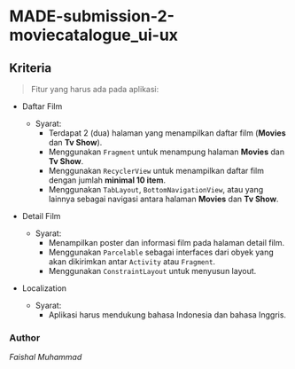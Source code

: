 # MADE-submission-2-moviecatalogue_ui-ux

## Kriteria
  > Fitur yang harus ada pada aplikasi:

* Daftar Film
    * Syarat:
        * Terdapat 2 (dua) halaman yang menampilkan daftar film (**Movies** dan **Tv Show**).
        * Menggunakan ```Fragment``` untuk menampung halaman **Movies** dan **Tv Show**.
        * Menggunakan ```RecyclerView``` untuk menampilkan daftar film dengan jumlah **minimal 10 item**.
        * Menggunakan ```TabLayout```, ```BottomNavigationView```, atau yang lainnya sebagai navigasi antara halaman **Movies** dan **Tv Show**.
    

* Detail Film
    * Syarat: 
        * Menampilkan poster dan informasi film pada halaman detail film.
        * Menggunakan ```Parcelable``` sebagai interfaces dari obyek yang akan dikirimkan antar ```Activity``` atau ```Fragment```.
        * Menggunakan ```ConstraintLayout``` untuk menyusun layout.
 
* Localization
    * Syarat:
        * Aplikasi harus mendukung bahasa Indonesia dan bahasa Inggris.

### Author
_Faishal Muhammad_
